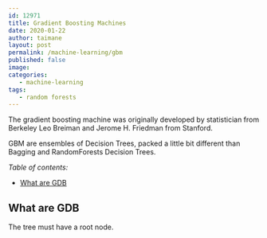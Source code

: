 ```yaml
---
id: 12971
title: Gradient Boosting Machines
date: 2020-01-22
author: taimane
layout: post
permalink: /machine-learning/gbm
published: false
image: 
categories: 
   - machine-learning
tags:
   - random forests
---
```

The gradient boosting machine was originally developed by statistician from Berkeley Leo Breiman and Jerome H. Friedman from Stanford.

GBM are ensembles of Decision Trees, packed a little bit different than Bagging and RandomForests Decision Trees.


_Table of contents:_
- [What are GDB](#what-are-gdb)

## What are GDB


The tree must have a root node. 

